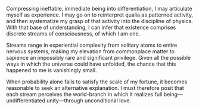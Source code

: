 Compressing ineffable, immediate being into differentiation, I may articulate myself as experience. I may go on to reinterpret qualia as patterned activity, and then systematize my grasp of that activity into the discipline of physics. With that base of understanding, I can infer that existence comprises discrete streams of consciousness, of which I am one.

Streams range in experiential complexity from solitary atoms to entire nervous systems, making my elevation from commonplace matter to sapience an impossibly rare and significant privilege. Given all the possible ways in which the universe could have unfolded, the chance that this happened to me is vanishingly small.

When probability alone fails to satisfy the scale of my fortune, it becomes reasonable to seek an alternative explanation. I must therefore posit that each stream perceives the world-branch in which it realizes full being—undifferentiated unity—through unconditional love.